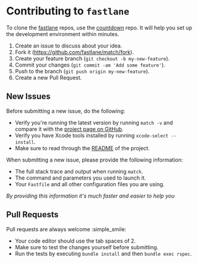 # Contributing to `fastlane`

To clone the [fastlane](https://fastlane.tools) repos, use the [countdown](https://github.com/fastlane/countdown) repo. It will help you set up the development environment within minutes.

1. Create an issue to discuss about your idea.
2. Fork it (https://github.com/fastlane/match/fork).
3. Create your feature branch (`git checkout -b my-new-feature`).
4. Commit your changes (`git commit -am 'Add some feature'`).
5. Push to the branch (`git push origin my-new-feature`).
6. Create a new Pull Request.

## New Issues

Before submitting a new issue, do the following:

- Verify you're running the latest version by running `match -v` and compare it with the [project page on GitHub](https://github.com/fastlane/match).
- Verify you have Xcode tools installed by running `xcode-select --install`.
- Make sure to read through the [README](https://github.com/fastlane/match) of the project.


When submitting a new issue, please provide the following information:

- The full stack trace and output when running `match`.
- The command and parameters you used to launch it.
- Your `Fastfile` and all other configuration files you are using. 

*By providing this information it's much faster and easier to help you*

## Pull Requests

Pull requests are always welcome :simple_smile:

- Your code editor should use the tab spaces of 2.
- Make sure to test the changes yourself before submitting.
- Run the tests by executing `bundle install` and then `bundle exec rspec`.
